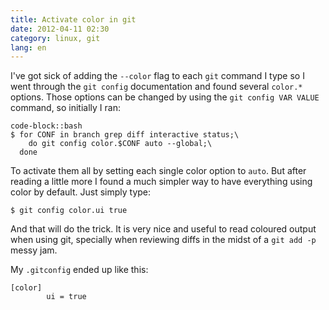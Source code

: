 ```yaml
---
title: Activate color in git
date: 2012-04-11 02:30
category: linux, git
lang: en
---
```


I've got sick of adding the `--color` flag to each `git` command I type so I went through the `git
config` documentation and found several `color.*` options. Those options can be changed by using
the `git config VAR VALUE` command, so initially I ran:

	code-block::bash
	$ for CONF in branch grep diff interactive status;\ 
		do git config color.$CONF auto --global;\ 
	  done

To activate them all by setting each single color option to `auto`. But after reading a little more
I found a much simpler way to have everything using color by default. Just simply type:

	$ git config color.ui true

And that will do the trick. It is very nice and useful to read coloured output when using git,
specially when reviewing diffs in the midst of a `git add -p` messy jam.

My `.gitconfig` ended up like this:

	[color]
		    ui = true
